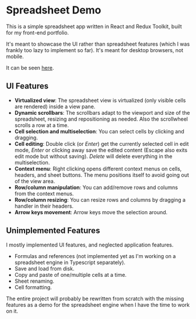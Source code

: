 # Spreadsheet Demo

This is a simple spreadsheet app written in React and Redux Toolkit, built for my front-end portfolio.

It's meant to showcase the UI rather than spreadsheet features (which I was frankly too lazy to implement so far). It's meant for desktop browsers, not mobile.

It can be seen [here](https://frkcrc.github.io/spreadsheet). 

## UI Features

- **Virtualized view**: The spreadsheet view is virtualized (only visible cells are rendered) inside a view pane.
- **Dynamic scrollbars**: The scrollbars adapt to the viewport and size of the spreadsheet, resizing and repositioning as needed. Also the scrollwheel scrolls a row at a time.
- **Cell selection and multiselection**: You can select cells by clicking and dragging.
- **Cell editing**: Double click (or *Enter*) get the currently selected cell in edit mode, *Enter* or clicking away save the edited content (Escape also exits edit mode but without saving). *Delete* will delete everything in the multiselection.
- **Context menu**: Right clicking opens different context menus on cells, headers, and sheet buttons. The menu positions itself to avoid going out of the view area.
- **Row/column manipulation**: You can add/remove rows and columns from the context menus.
- **Row/column resizing**: You can resize rows and columns by dragging a handler in their headers.
- **Arrow keys movement**: Arrow keys move the selection around.

## Unimplemented Features

I mostly implemented UI features, and neglected application features.

- Formulas and references (not implemented yet as I'm working on a spreadsheet engine in Typescript separately).
- Save and load from disk.
- Copy and paste of one/multiple cells at a time.
- Sheet renaming.
- Cell formatting.

The entire project will probably be rewritten from scratch with the missing features as a demo for the spreadsheet engine when I have the time to work on it.